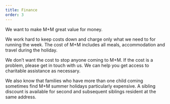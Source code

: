 ```yaml
---
title: Finance
order: 3
---
```


We want to make M+M great value for money.

We work hard to keep costs down and charge only what we need to for
running the week. The cost of M+M includes all meals, accommodation and
travel during the holiday.

We don’t want the cost to stop anyone coming to M+M. If the cost is a
problem, please get in touch with us. We can help you get access to charitable
assistance as necessary.

We also know that families who have more than one child coming sometimes
find M+M summer holidays particularly expensive. A sibling discount is
available for second and subsequent siblings resident at the same address.
